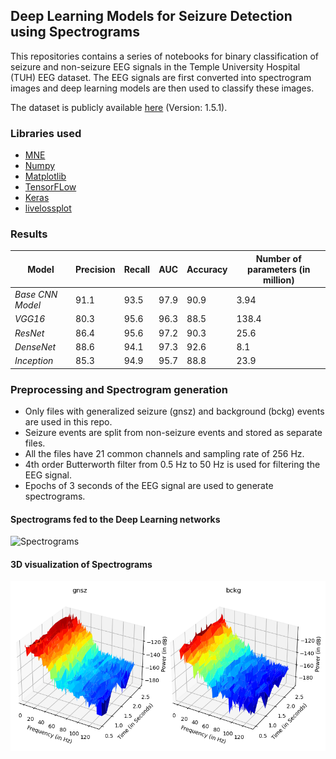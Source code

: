 ## Deep Learning Models for Seizure Detection using Spectrograms

This repositories contains a series of notebooks for binary classification of seizure and non-seizure EEG signals in the Temple University Hospital (TUH) EEG dataset. 
The EEG signals are first converted into spectrogram images and deep learning models are then used to classify these images.

The dataset is publicly available [here](https://isip.piconepress.com/projects/tuh_eeg/html/downloads.shtml) (Version: 1.5.1).


### Libraries used
* [MNE](https://mne.tools/stable/index.html#)
* [Numpy](https://numpy.org/)
* [Matplotlib](https://matplotlib.org/)
* [TensorFLow](https://www.tensorflow.org/)
* [Keras](https://keras.io/)
* [livelossplot](https://pypi.org/project/livelossplot/)


### Results

**Model** | **Precision**| **Recall** | **AUC** | **Accuracy** | **Number of parameters (in million)**
---|---|---|---|---|---
*Base CNN Model* | 91.1 | 93.5 | 97.9 | 90.9 | 3.94
*VGG16* | 80.3 | 95.6 | 96.3 | 88.5 | 138.4
*ResNet* | 86.4 | 95.6 | 97.2 | 90.3 | 25.6
*DenseNet* | 88.6 | 94.1 | 97.3 | 92.6 | 8.1
*Inception* | 85.3 | 94.9 | 95.7 | 88.8 | 23.9


### Preprocessing and Spectrogram generation

- Only files with generalized seizure (gnsz) and background (bckg) events are used in this repo.
- Seizure events are split from non-seizure events and stored as separate files.
- All the files have 21 common channels and sampling rate of 256 Hz.
- 4th order Butterworth filter from 0.5 Hz to 50 Hz is used for filtering the EEG signal. 
- Epochs of 3 seconds of the EEG signal are used to generate spectrograms.


#### Spectrograms fed to the Deep Learning networks 
![Spectrograms](https://github.com/irfankhaan/DL-Models-for-Seizure-Detection-using-Spectrograms/blob/master/image-specgrams.png)

#### 3D visualization of Spectrograms 
![3D Spectrogram](https://github.com/irfankhaan/DL-Models-for-Seizure-Detection-using-Spectrograms/blob/master/image-specgrams-3d.png)